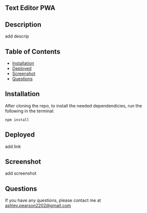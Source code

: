 ## Text Editor PWA


## Description
add descrip

## Table of Contents

- [Installation](#installtion)
- [Deployed](#deployed)
- [Screenshot](#screenshot)
- [Questions](#questions)


## Installation
After cloning the repo, to install the needed dependendicies, run the following in the terminal: 

``
npm install 
``
## Deployed
add link

## Screenshot

add screenshot


## Questions
If you have any questions, please contact me at ashley.pearson2202@gmail.com